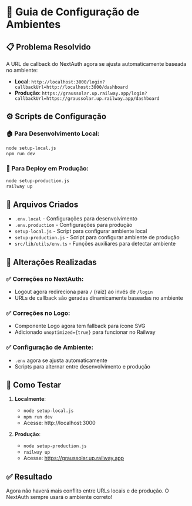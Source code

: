 # 🔧 Guia de Configuração de Ambientes

## 📋 Problema Resolvido
A URL de callback do NextAuth agora se ajusta automaticamente baseada no ambiente:

- **Local**: `http://localhost:3000/login?callbackUrl=http://localhost:3000/dashboard`
- **Produção**: `https://graussolar.up.railway.app/login?callbackUrl=https://graussolar.up.railway.app/dashboard`

## ⚙️ Scripts de Configuração

### 🏠 Para Desenvolvimento Local:
```bash
node setup-local.js
npm run dev
```

### 🚀 Para Deploy em Produção:
```bash
node setup-production.js
railway up
```

## 📁 Arquivos Criados

- `.env.local` - Configurações para desenvolvimento
- `.env.production` - Configurações para produção  
- `setup-local.js` - Script para configurar ambiente local
- `setup-production.js` - Script para configurar ambiente de produção
- `src/lib/utils/env.ts` - Funções auxiliares para detectar ambiente

## 🔄 Alterações Realizadas

### ✅ Correções no NextAuth:
- Logout agora redireciona para `/` (raiz) ao invés de `/login`
- URLs de callback são geradas dinamicamente baseadas no ambiente

### ✅ Correções no Logo:
- Componente Logo agora tem fallback para ícone SVG
- Adicionado `unoptimized={true}` para funcionar no Railway

### ✅ Configuração de Ambiente:
- `.env` agora se ajusta automaticamente
- Scripts para alternar entre desenvolvimento e produção

## 🧪 Como Testar

1. **Localmente**: 
   - `node setup-local.js`
   - `npm run dev`
   - Acesse: http://localhost:3000

2. **Produção**:
   - `node setup-production.js` 
   - `railway up`
   - Acesse: https://graussolar.up.railway.app

## ✅ Resultado

Agora não haverá mais conflito entre URLs locais e de produção. O NextAuth sempre usará o ambiente correto!
